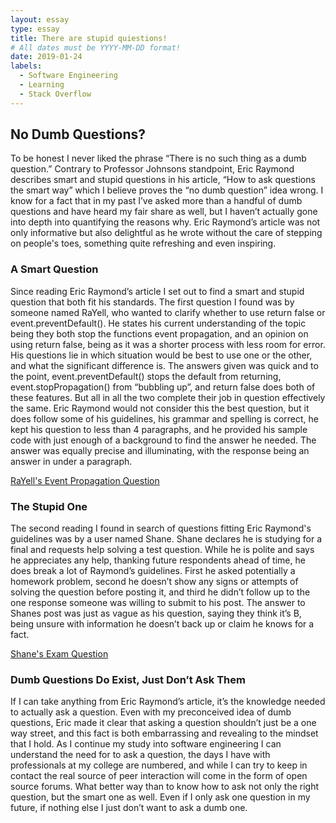 ```yaml
---
layout: essay
type: essay
title: There are stupid quiestions!
# All dates must be YYYY-MM-DD format!
date: 2019-01-24
labels:
  - Software Engineering
  - Learning
  - Stack Overflow
---
```


## No Dumb Questions?

To be honest I never liked the phrase “There is no such thing as a dumb question.” Contrary to Professor Johnsons standpoint, Eric Raymond describes smart and stupid questions in his article, “How to ask questions the smart way” which I believe proves the “no dumb question” idea wrong. I know for a fact that in my past I’ve asked more than a handful of dumb questions and have heard my fair share as well, but I haven’t actually gone into depth into quantifying the reasons why. Eric Raymond’s article was not only informative but also delightful as he wrote without the care of stepping on people's toes, something quite refreshing and even inspiring. 

### A Smart Question

Since reading Eric Raymond’s article I set out to find a smart and stupid question that both fit his standards. The first question I found was by someone named RaYell, who wanted to clarify whether to use return false or event.preventDefault(). He states his current understanding of the topic being they both stop the functions event propagation, and an opinion on using return false, being as it was a shorter process with less room for error. His questions lie in which situation would be best to use one or the other, and what the significant difference is. The answers given was quick and to the point, event.preventDefault() stops the default from returning, event.stopPropagation() from “bubbling up”, and return false does both of these features. But all in all the two complete their job in question effectively the same. Eric Raymond would not consider this the best question, but it does follow some of his guidelines, his grammar and spelling is correct, he kept his question to less than 4 paragraphs, and he provided his sample code with just enough of a background to find the answer he needed. The answer was equally precise and illuminating, with the response being an answer in under a paragraph. 

[RaYell's Event Propagation Question](https://stackoverflow.com/questions/1357118/event-preventdefault-vs-return-false)

### The Stupid One

The second reading I found in search of questions fitting Eric Raymond's guidelines was by a user named Shane. Shane declares he is studying for a final and requests help solving a test question. While he is polite and says he appreciates any help, thanking future respondents ahead of time, he does break a lot of Raymond’s guidelines. First he asked potentially a homework problem, second he doesn’t show any signs or attempts of solving the question before posting it, and third he didn’t follow up to the one response someone was willing to submit to his post. The answer to Shanes post was just as vague as his question, saying they think it’s B, being unsure with information he doesn’t back up or claim he knows for a fact.

[Shane's Exam Question](https://stackoverflow.com/questions/43914463/studying-for-final)

### Dumb Questions Do Exist, Just Don’t Ask Them

If I can take anything from Eric Raymond’s article, it’s the knowledge needed to actually ask a question. Even with my preconceived idea of dumb questions, Eric made it clear that asking a question shouldn’t just be a one way street, and this fact is both embarrassing and revealing to the mindset that I hold. As I continue my study into software engineering I can understand the need for to ask a question, the days I have with professionals at my college are numbered, and while I can try to keep in contact the real source of peer interaction will come in the form of open source forums. What better way than to know how to ask not only the right question, but the smart one as well. Even if I only ask one question in my future, if nothing else I just don’t want to ask a dumb one.
